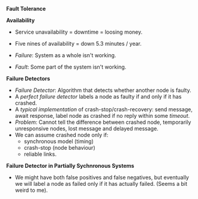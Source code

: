 **Fault Tolerance**

**Availability**
* Service unavailability = downtime = loosing money.
* Five nines of availability = down 5.3 minutes / year.

* *Failure*: System as a whole isn't working.
* *Fault*: Some part of the system isn't working.

**Failure Detectors**
* *Failure Detector*: Algorithm that detects whether another node is faulty.
* A *perfect failure detector* labels a node as faulty if and only if it has crashed.
* A *typical implementation* of crash-stop/crash-recovery: send message, await response, label node as crashed if no reply within some *timeout*.
* *Problem*: Cannot tell the difference between crashed node, temporarily unresponsive nodes, lost message and delayed message.
* We can assume crashed node only if:
    * synchronous model (timing)
    * crash-stop (node behaviour)
    * reliable links.

**Failure Detector in Partially Sychnronous Systems**
* We might have both false positives and false negatives, but eventually we will label a node as failed only if it has actually failed. (Seems a bit weird to me).